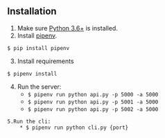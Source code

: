 ## Installation

1. Make sure [Python 3.6+](https://www.python.org/downloads/) is installed.
2. Install [pipenv](https://github.com/kennethreitz/pipenv).

```
$ pip install pipenv
```
3. Install requirements  
```
$ pipenv install
```

4. Run the server:
    * `$ pipenv run python api.py -p 5000 -a 5000`
    * `$ pipenv run python api.py -p 5001 -a 5000`
    * `$ pipenv run python api.py -p 5002 -a 5000`
```    
5.Run the cli:
    * $ pipenv run python cli.py {port}
